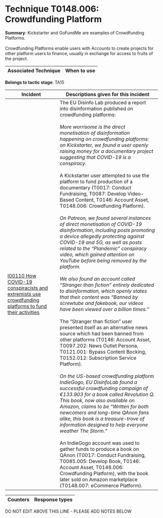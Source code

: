 # Technique T0148.006: Crowdfunding Platform

**Summary**: Kickstarter and GoFundMe are examples of Crowdfunding Platforms.<br><br>Crowdfunding Platforms enable users with Accounts to create projects for other platform users to finance, usually in exchange for access to fruits of the project.


| Associated Technique | When to use |
| --------- | ------------------------- |


**Belongs to tactic stage**: TA15


| Incident | Descriptions given for this incident |
| -------- | -------------------- |
| [I00110 How COVID-19 conspiracists and extremists use crowdfunding platforms to fund their activities](../../generated_pages/incidents/I00110.md) | The EU Disinfo Lab produced a report into disinformation published on crowdfunding platforms:<br><br><i>More worrisome is the direct monetisation of disinformation happening on crowdfunding platforms: on Kickstarter, we found a user openly raising money for a documentary project suggesting that COVID-19 is a conspiracy.</i><br><br>A Kickstarter user attempted to use the platform to fund production of a documentary (T0017: Conduct Fundraising, T0087: Develop Video-Based Content, T0146: Account Asset, T0148.006: Crowdfunding Platform).<br><br><i>On Patreon, we found several instances of direct monetisation of COVID-19 disinformation, including posts promoting a device allegedly protecting against COVID-19 and 5G, as well as posts related to the “Plandemic” conspiracy video, which gained attention on YouTube before being removed by the platform.<br><br>We also found an account called “Stranger than fiction” entirely dedicated to disinformation, which openly states that their content was “Banned by screwtube and fakebook, our videos have been viewed over a billion times.”</i><br><br>The “Stranger than fiction” user presented itself as an alternative news source which had been banned from other platforms (T0146: Account Asset, T0097.202: News Outlet Persona, T0121.001: Bypass Content Bocking, T0152.012: Subscription Service Platform).<br><br><i>On the US-based crowdfunding platform IndieGogo, EU DisinfoLab found a successful crowdfunding campaign of €133.903 for a book called Revolution Q. This book, now also available on Amazon, claims to be “Written for both newcomers and long-time QAnon fans alike, this book is a treasure-trove of information designed to help everyone weather The Storm.”</i><br><br>An IndieGogo account was used to gather funds to produce a book on QAnon (T0017: Conduct Fundraising, T0085.005: Develop Book, T0146: Account Asset, T0148.006: Crowdfunding Platform), with the book later sold on Amazon marketplace (T0148.007: eCommerce Platform). |



| Counters | Response types |
| -------- | -------------- |


DO NOT EDIT ABOVE THIS LINE - PLEASE ADD NOTES BELOW